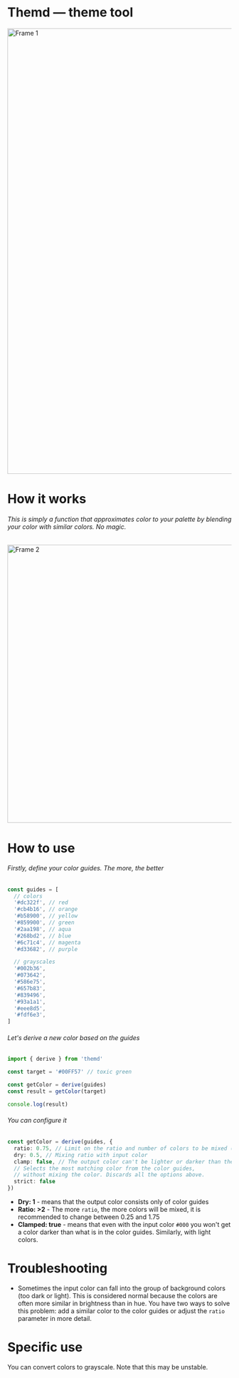 # Themd — theme tool
<img width="1000" alt="Frame 1" src="https://github.com/LIMPIX31/themd/assets/81296950/00d62d08-a5be-42c9-9454-efd8f4e732c9">

# How it works
###### This is simply a function that approximates color to your palette by blending your color with similar colors. No magic.
<img width="624" alt="Frame 2" src="https://github.com/LIMPIX31/themd/assets/81296950/175b0e59-b4a8-4793-b35e-7ac3bfb8a7f0">

# How to use
###### Firstly, define your color guides. The more, the better
```ts
const guides = [
  // colors
  '#dc322f', // red
  '#cb4b16', // orange
  '#b58900', // yellow
  '#859900', // green
  '#2aa198', // aqua
  '#268bd2', // blue
  '#6c71c4', // magenta
  '#d33682', // purple

  // grayscales
  '#002b36',
  '#073642',
  '#586e75',
  '#657b83',
  '#839496',
  '#93a1a1',
  '#eee8d5',
  '#fdf6e3',
]
```
###### Let's derive a new color based on the guides
```ts
import { derive } from 'themd'

const target = '#00FF57' // toxic green

const getColor = derive(guides)
const result = getColor(target)

console.log(result)
```
###### You can configure it
```ts
const getColor = derive(guides, {
  ratio: 0.75, // Limit on the ratio and number of colors to be mixed (default: 0.75)
  dry: 0.5, // Mixing ratio with input color
  clamp: false, // The output color can't be lighter or darker than the color guides (default: false),
  // Selects the most matching color from the color guides, 
  // without mixing the color. Discards all the options above.
  strict: false
})
```
* **Dry: 1** - means that the output color consists only of color guides
* **Ratio: >2**  - The more `ratio`, the more colors will be mixed, it is recommended to change between 0.25 and 1.75
* **Clamped: true** - means that even with the input color `#000` you won't get a color darker than what is in the color guides. Similarly, with light colors.

# Troubleshooting
* Sometimes the input color can fall into the group of background colors (too dark or light). This is considered normal because the colors are often more similar in brightness than in hue. You have two ways to solve this problem: add a similar color to the color guides or adjust the `ratio` parameter in more detail.

# Specific use
You can convert colors to grayscale. Note that this may be unstable.
